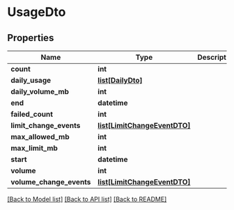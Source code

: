 # UsageDto

## Properties
| Name                     | Type                                                    | Description | Notes      |
| ------------------------ | ------------------------------------------------------- | ----------- | ---------- |
| **count**                | **int**                                                 |             | [optional] |
| **daily_usage**          | [**list[DailyDto]**](DailyDto.md)                       |             | [optional] |
| **daily_volume_mb**      | **int**                                                 |             | [optional] |
| **end**                  | **datetime**                                            |             | [optional] |
| **failed_count**         | **int**                                                 |             | [optional] |
| **limit_change_events**  | [**list[LimitChangeEventDTO]**](LimitChangeEventDTO.md) |             | [optional] |
| **max_allowed_mb**       | **int**                                                 |             | [optional] |
| **max_limit_mb**         | **int**                                                 |             | [optional] |
| **start**                | **datetime**                                            |             | [optional] |
| **volume**               | **int**                                                 |             | [optional] |
| **volume_change_events** | [**list[LimitChangeEventDTO]**](LimitChangeEventDTO.md) |             | [optional] |

[[Back to Model list]](../README.md#documentation-for-models) [[Back to API list]](../README.md#documentation-for-api-endpoints) [[Back to README]](../README.md)
